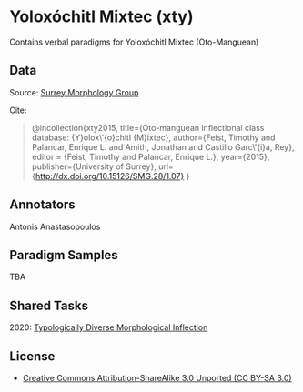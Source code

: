 # Yoloxóchitl Mixtec (xty)
Contains verbal paradigms for Yoloxóchitl Mixtec (Oto-Manguean)

## Data
Source: [Surrey Morphology Group](https://oto-manguean.surrey.ac.uk/Search/XTY)

Cite:
> @incollection{xty2015, 
>      title={Oto-manguean inflectional class database: {Y}olox\\'{o}chitl {M}ixtec}, 
>      author={Feist, Timothy and Palancar, Enrique L. and Amith, Jonathan and Castillo Garc\\'{i}a, Rey}, 
>      editor  = {Feist, Timothy and Palancar, Enrique L.},
>      year={2015}, 
>      publisher={University of Surrey},
>      url={http://dx.doi.org/10.15126/SMG.28/1.07}
>  }


## Annotators
Antonis Anastasopoulos

## Paradigm Samples
TBA

## Shared Tasks
2020: [Typologically Diverse Morphological Inflection](https://www.aclweb.org/anthology/2020.sigmorphon-1.1/)


## License
- [Creative Commons Attribution-ShareAlike 3.0 Unported (CC BY-SA 3.0)](https://creativecommons.org/licenses/by-sa/3.0/)
